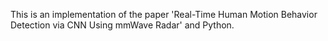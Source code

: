 This is an implementation of the paper 'Real-Time Human Motion Behavior Detection via CNN Using mmWave Radar' and Python.
